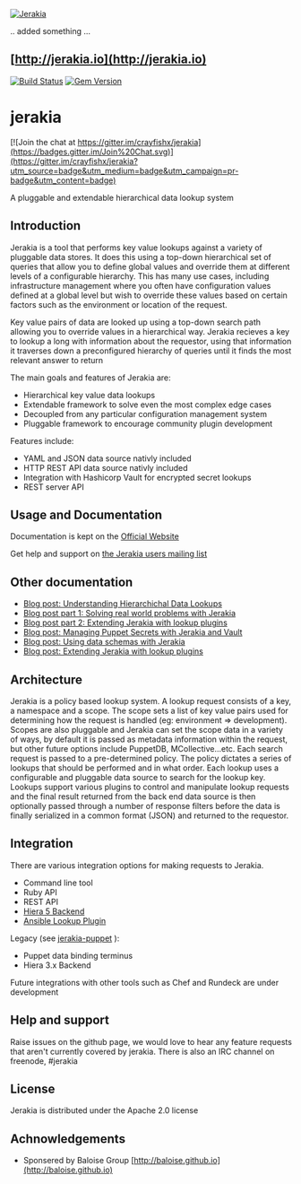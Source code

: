[![Jerakia](http://jerakia.io/lerakia-logo.png)](http://jerakia.io)

.. added something ...

## [http://jerakia.io](http://jerakia.io)


[![Build Status](https://travis-ci.org/crayfishx/jerakia.svg?branch=master)](https://travis-ci.org/crayfishx/jerakia) [![Gem Version](https://badge.fury.io/rb/jerakia.svg)](https://badge.fury.io/rb/jerakia)


jerakia
=========

[![Join the chat at https://gitter.im/crayfishx/jerakia](https://badges.gitter.im/Join%20Chat.svg)](https://gitter.im/crayfishx/jerakia?utm_source=badge&utm_medium=badge&utm_campaign=pr-badge&utm_content=badge)

A pluggable and extendable hierarchical data lookup system

## Introduction ##

Jerakia is a tool that performs key value lookups against a variety of pluggable data stores. It does this using a top-down hierarchical set of queries that allow you to define global values and override them at different levels of a configurable hierarchy.  This has many use cases, including infrastructure management where you often have configuration values defined at a global level but wish to override these values based on certain factors such as the environment or location of the request.

Key value pairs of data are looked up using a top-down search path allowing you to override values in a hierarchical way. Jerakia recieves a key to lookup a long with information about the requestor, using that information it traverses down a preconfigured hierarchy of queries until it finds the most relevant answer to return

The main goals and features of Jerakia are:

* Hierarchical key value data lookups
* Extendable framework to solve even the most complex edge cases
* Decoupled from any particular configuration management system
* Pluggable framework to encourage community plugin development

Features include:

* YAML and JSON data source nativly included
* HTTP REST API data source nativly included
* Integration with Hashicorp Vault for encrypted secret lookups
* REST server API

## Usage and Documentation ##

Documentation is kept on the [Official Website](http://jerakia.io)

Get help and support on [the Jerakia users mailing list](https://groups.google.com/a/enviatics.com/d/forum/jerakia-users)

## Other documentation ##
* [Blog post: Understanding Hierarchichal Data Lookups](https://www.craigdunn.org/2017/08/understanding-hierarchical-data-lookups/)
* [Blog post part 1: Solving real world problems with Jerakia](http://www.craigdunn.org/2015/09/solving-real-world-problems-with-jerakia/)
* [Blog post part 2: Extending Jerakia with lookup plugins](http://www.craigdunn.org/2015/09/extending-jerakia-with-lookup-plugins/)
* [Blog post: Managing Puppet Secrets with Jerakia and Vault](http://www.craigdunn.org/2017/04/managing-puppet-secrets-with-jerakia-and-vault/)
* [Blog post: Using data schemas with Jerakia](http://www.craigdunn.org/2016/03/using-data-schemas-with-jerakia-0-5/)
* [Blog post: Extending Jerakia with lookup plugins](http://www.craigdunn.org/2015/09/extending-jerakia-with-lookup-plugins/)

## Architecture ##

Jerakia is a policy based lookup system.  A lookup request consists of a key, a namespace and a scope.  The scope sets a list of key value pairs used for determining how the request is handled (eg: environment => development).  Scopes are also pluggable and Jerakia can set the scope data in a variety of ways, by default it is passed as metadata information within the request, but other future options include PuppetDB, MCollective...etc.  Each search request is passed to a pre-determined policy.  The policy dictates a series of lookups that should be performed and in what order.  Each lookup uses a configurable and pluggable data source to search for the lookup key.  Lookups support various plugins to control and manipulate lookup requests and the final result returned from the back end data source is then optionally passed through a number of response filters before the data is finally serialized in a common format (JSON) and returned to the requestor.

## Integration ##

There are various integration options for making requests to Jerakia.

* Command line tool
* Ruby API
* REST API
* [Hiera 5 Backend](http://forge.puppet.com/crayfishx/jerakia)
* [Ansible Lookup Plugin](https://github.com/crayfishx/ansible-jerakia)

Legacy (see [jerakia-puppet](https://github.com/crayfishx/jerakia-puppet) ):

* Puppet data binding terminus
* Hiera 3.x Backend

Future integrations with other tools such as Chef and Rundeck are under development

## Help and support ##

Raise issues on the github page, we would love to hear any feature requests that aren't currently covered by jerakia.  There is also an IRC channel on freenode, #jerakia


## License ##

Jerakia is distributed under the Apache 2.0 license

## Achnowledgements ##

* Sponsered by Baloise Group [http://baloise.github.io](http://baloise.github.io)


